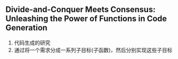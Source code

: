 ## Divide-and-Conquer Meets Consensus: Unleashing the Power of Functions in Code Generation
1. 代码生成的研究
2. 通过将一个需求分成一系列子目标(子函数)，然后分别实现这些子目标
